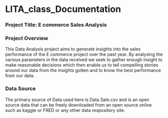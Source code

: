 # LITA_class_Documentation

### Project Title: E commerce Sales Analysis

### Project Overview
This Data Analysis project aims to generate insights into the sales performance of the E commerce project over the past year. By analysing the various parameters in the data received we seek to gather enough insight to make reasonable decisions which then enable us to tell compelling stories around our data from the insights gotten and to know the best performance from our data.

### Data Source
The primary source of Data used here is Data Sale.csv and is an open source data that can be freely downloaded from an open source online such as kaggle or FRED or any other data respository site.
